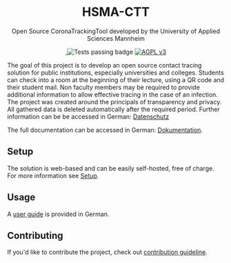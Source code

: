 <h1 align="center">
    HSMA-CTT
</h1>

<p align="center">
  Open Source CoronaTrackingTool developed by the University of Applied Sciences Mannheim
</p>

<p align="center">
 <a href="https://github.com/informatik-mannheim/HSMA-CTT/issues" title="Open Issues">
  <img alt="" src="https://img.shields.io/github/issues/informatik-mannheim/HSMA-CTT">
  </a>
  <img alt="Tests passing badge" src="https://img.shields.io/github/checks-status/informatik-mannheim/HSMA-CTT/dev">
   <a href="./LICENSE" title="License">
        <img alt="AGPL v3" src="https://img.shields.io/badge/License-AGPL%20v3-blue.svg">
    </a>
</p>

The goal of this project is to develop an open source contact tracing solution for public institutions, especially universities and colleges. Students can check into a room at the beginning of their lecture, using a QR code and their student mail. Non faculty members may be required to provide additional information to allow effective tracing in the case of an infection. The project was created around the principals of transparency and privacy. All gathered data is deleted automatically after the required period. Further information can be be accessed in German: [Datenschutz](https://ctt.hs-mannheim.de/datenschutz)

The full documentation can be accessed in German: [Dokumentation](documentation.md).

## Setup

The solution is web-based and can be easily self-hosted, free of charge. For more information see [Setup](setup.md).

## Usage

A [user guide](https://ctt.hs-mannheim.de/howToQr) is provided in German.

## Contributing

If you'd like to contribute the project, check out [contribution guideline](CONTRIBUTING.MD).
